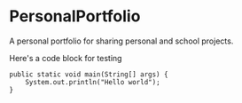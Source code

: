 # PersonalPortfolio
A personal portfolio for sharing personal and school projects.

Here's a code block for testing
```
public static void main(String[] args) {
    System.out.println("Hello world");
}
```
